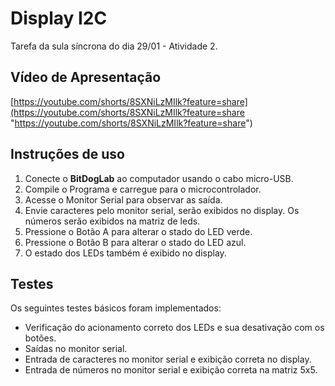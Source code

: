 # Display I2C

Tarefa da sula síncrona do dia 29/01 - Atividade 2.

## Vídeo de Apresentação

[https://youtube.com/shorts/8SXNiLzMIlk?feature=share](https://youtube.com/shorts/8SXNiLzMIlk?feature=share "https://youtube.com/shorts/8SXNiLzMIlk?feature=share")

## Instruções de uso

1. Conecte o **BitDogLab** ao computador usando o cabo micro-USB.
2. Compile o Programa e carregue para o microcontrolador.
3. Acesse o Monitor Serial para observar as saída.
4. Envie caracteres pelo monitor serial, serão exibidos no display. Os números serão exibidos na matriz de leds.
5. Pressione o Botão A para alterar o stado do LED verde.
6. Pressione o Botão B para alterar o stado do LED azul.
7. O estado dos LEDs também é exibido no display.

## Testes

Os seguintes testes básicos foram implementados:

* Verificação do acionamento correto dos LEDs e sua desativação com os botões.
* Saídas no monitor serial.
* Entrada de caracteres no monitor serial e exibição correta no display.
* Entrada de números no monitor serial e exibição correta na matriz 5x5.
